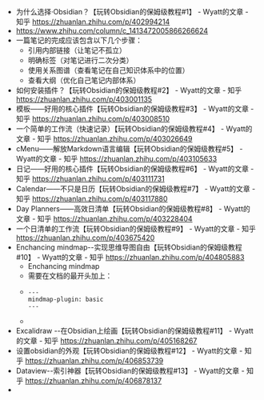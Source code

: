 - 为什么选择·Obsidian？【玩转Obsidian的保姆级教程#1】 - Wyatt的文章 - 知乎
  https://zhuanlan.zhihu.com/p/402994214
- https://www.zhihu.com/column/c_1413472005866266624
- 一篇笔记的完成应该包含以下几个步骤：
	- 引用内部链接（让笔记不孤立）
	- 明确标签（对笔记进行二次分类）
	- 使用关系图谱（查看笔记在自己知识体系中的位置）
	- 查看大纲（优化自己笔记内部体系）
- 如何安装插件？【玩转Obsidian的保姆级教程#2】 - Wyatt的文章 - 知乎
  https://zhuanlan.zhihu.com/p/403001135
- 模板——好用的核心插件【玩转Obsidian的保姆级教程#3】 - Wyatt的文章 - 知乎
  https://zhuanlan.zhihu.com/p/403008510
- 一个简单的工作流（快速记录）【玩转Obsidian的保姆级教程#4】 - Wyatt的文章 - 知乎
  https://zhuanlan.zhihu.com/p/403026649
- cMenu——解放Markdown语言编辑【玩转Obsidian的保姆级教程#5】 - Wyatt的文章 - 知乎
  https://zhuanlan.zhihu.com/p/403105633
- 日记——好用的核心插件【玩转Obsidian的保姆级教程#6】 - Wyatt的文章 - 知乎
  https://zhuanlan.zhihu.com/p/403111731
- Calendar——不只是日历【玩转Obsidian的保姆级教程#7】 - Wyatt的文章 - 知乎
  https://zhuanlan.zhihu.com/p/403117880
- Day Planners——高效日清单【玩转Obsidian的保姆级教程#8】 - Wyatt的文章 - 知乎
  https://zhuanlan.zhihu.com/p/403228404
- 一个日清单的工作流【玩转Obsidian的保姆级教程#9】 - Wyatt的文章 - 知乎
  https://zhuanlan.zhihu.com/p/403675420
- Enchancing mindmap--实现思维导图自由【玩转Obsidian的保姆级教程#10】 - Wyatt的文章 - 知乎
  https://zhuanlan.zhihu.com/p/404805883
	- Enchancing mindmap
	- 需要在文档的最开头加上：
	-
	  ```
	  ---
	  mindmap-plugin: basic
	  ---
	  ```
	-
- Excalidraw --在Obsidian上绘画【玩转Obsidian的保姆级教程#11】 - Wyatt的文章 - 知乎
  https://zhuanlan.zhihu.com/p/405168267
- 设置obsidian的外观【玩转Obsidian的保姆级教程#12】 - Wyatt的文章 - 知乎
  https://zhuanlan.zhihu.com/p/406853739
- Dataview--索引神器【玩转Obsidian的保姆级教程#13】 - Wyatt的文章 - 知乎
  https://zhuanlan.zhihu.com/p/406878137
-